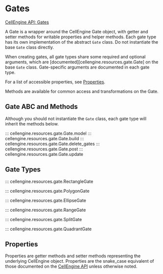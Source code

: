 # Gates

[CellEngine API: Gates](https://docs.cellengine.com/api/#gates)

A Gate is a wrapper around the CellEngine Gate object, with getter and
setter methods for writable properties and helper methods. Each gate type has
its own implementation of the abstract ``Gate`` class. Do not instantiate the
base ``Gate`` class directly.

When creating gates, all gate types share some required and optional arguments,
which are [documented][cellengine.resources.gate.Gate] on the base ``Gate``
class. Gate-specific arguments are documented in each gate type.

For a list of accessible properties, see [Properties](#properties).

Methods are available for common access and transformations on the Gate.

## Gate ABC and Methods

Although you should not instantiate the `Gate` class, each gate type will
inherit the methods below.

::: cellengine.resources.gate.Gate.model
::: cellengine.resources.gate.Gate.build
::: cellengine.resources.gate.Gate.delete_gates
::: cellengine.resources.gate.Gate.post
::: cellengine.resources.gate.Gate.update


## Gate Types

::: cellengine.resources.gate.RectangleGate

::: cellengine.resources.gate.PolygonGate

::: cellengine.resources.gate.EllipseGate

::: cellengine.resources.gate.RangeGate

::: cellengine.resources.gate.SplitGate

::: cellengine.resources.gate.QuadrantGate

## Properties
Properties are getter methods and setter methods representing the underlying
CellEngine object. Properties are the snake_case equivalent of those documented on the
[CellEngine API](https://docs.cellengine.com/api/#gates) unless otherwise
noted.
